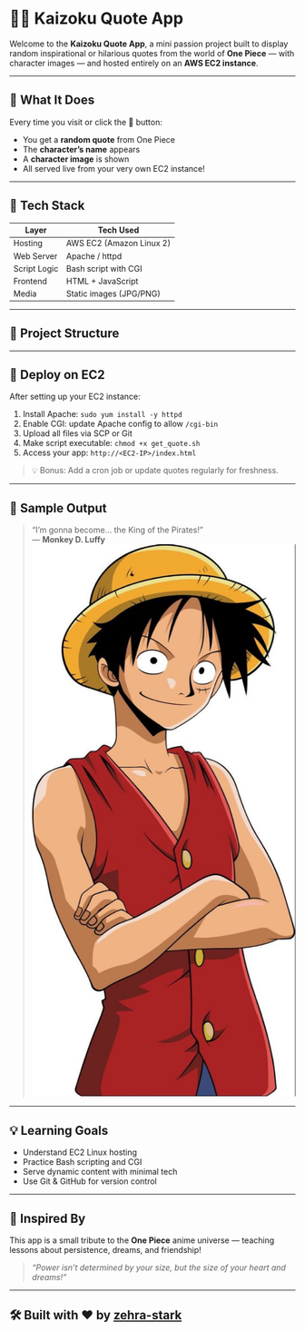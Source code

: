 # 🏴‍☠️ Kaizoku Quote App

Welcome to the **Kaizoku Quote App**, a mini passion project built to display random inspirational or hilarious quotes from the world of **One Piece** — with character images — and hosted entirely on an **AWS EC2 instance**.

---

## 🌟 What It Does

Every time you visit or click the 🎲 button:

- You get a **random quote** from One Piece  
- The **character’s name** appears  
- A **character image** is shown  
- All served live from your very own EC2 instance!

---

## 🧰 Tech Stack

| Layer         | Tech Used                    |
|--------------|------------------------------|
| Hosting      | AWS EC2 (Amazon Linux 2)     |
| Web Server   | Apache / httpd               |
| Script Logic | Bash script with CGI         |
| Frontend     | HTML + JavaScript            |
| Media        | Static images (JPG/PNG)      |

---

## 📁 Project Structure

---

## 🚀 Deploy on EC2

After setting up your EC2 instance:

1. Install Apache: `sudo yum install -y httpd`
2. Enable CGI: update Apache config to allow `/cgi-bin`
3. Upload all files via SCP or Git
4. Make script executable: `chmod +x get_quote.sh`
5. Access your app: `http://<EC2-IP>/index.html`

> 💡 Bonus: Add a cron job or update quotes regularly for freshness.

---

## 📸 Sample Output

> “I’m gonna become… the King of the Pirates!”  
> — **Monkey D. Luffy**  
> ![Luffy](images/luffy.jpg)

---

## 💡 Learning Goals

- Understand EC2 Linux hosting  
- Practice Bash scripting and CGI  
- Serve dynamic content with minimal tech  
- Use Git & GitHub for version control

---

## 🧭 Inspired By

This app is a small tribute to the **One Piece** anime universe — teaching lessons about persistence, dreams, and friendship!

> _“Power isn’t determined by your size, but the size of your heart and dreams!”_

---

## 🛠 Built with ❤️ by [zehra-stark](https://github.com/zehra-stark)

